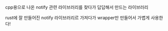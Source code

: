 cpp용으로 나온 notify 관련 라이브러리를 찾다가 답답해서 만드는 라이브러리

rust에 잘 만들어진 notify 라이브러리르 가져다가 wrapper만 만들어서 가볍게 사용한다!